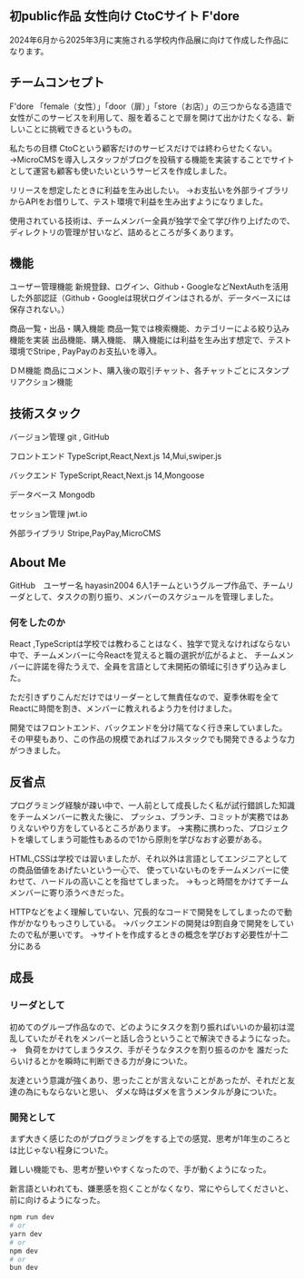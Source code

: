 ## 初public作品  女性向け CtoCサイト F'dore
2024年6月から2025年3月に実施される学校内作品展に向けて作成した作品になります。

## チームコンセプト
F'dore 「female（女性）」「door（扉）」「store（お店）」の三つからなる造語で
女性がこのサービスを利用して、服を着ることで扉を開けて出かけたくなる、新しいことに挑戦できるというもの。

私たちの目標
CtoCという顧客だけのサービスだけでは終わらせたくない。
→MicroCMSを導入しスタッフがブログを投稿する機能を実装することでサイトとして運営も顧客も使いたいというサービスを作成しました。

リリースを想定したときに利益を生み出したい。
→お支払いを外部ライブラリからAPIをお借りして、テスト環境で利益を生み出すようになりました。


使用されている技術は、チームメンバー全員が独学で全て学び作り上げたので、ディレクトリの管理が甘いなど、詰めるところが多くあります。

## 機能
ユーザー管理機能
新規登録、ログイン、Github・GoogleなどNextAuthを活用した外部認証（Github・Googleは現状ログインはされるが、データベースには保存されない。）

商品一覧・出品・購入機能
商品一覧では検索機能、カテゴリーによる絞り込み機能を実装
出品機能、購入機能、
購入機能には利益を生み出す想定で、テスト環境でStripe , PayPayのお支払いを導入。


ＤＭ機能
商品にコメント、購入後の取引チャット、各チャットごとにスタンプリアクション機能


## 技術スタック
バージョン管理
git , GitHub

フロントエンド
TypeScript,React,Next.js 14,Mui,swiper.js

バックエンド
TypeScript,React,Next.js 14,Mongoose

データベース
Mongodb

セッション管理
jwt.io

外部ライブラリ
Stripe,PayPay,MicroCMS

## About Me
GitHub　ユーザー名 hayasin2004
6人1チームというグループ作品で、チームリーダとして、タスクの割り振り、メンバーのスケジュールを管理しました。

### 何をしたのか

React ,TypeScriptは学校では教わることはなく、独学で覚えなければならない中で、チームメンバーに今Reactを覚えると職の選択が広がるよと、
チームメンバーに許諾を得たうえで、全員を言語として未開拓の領域に引きずり込みました。

ただ引きずりこんだだけではリーダーとして無責任なので、夏季休暇を全てReactに時間を割き、メンバーに教えれるよう力を付けました。

開発ではフロントエンド、バックエンドを分け隔てなく行き来していました。
その甲斐もあり、この作品の規模であればフルスタックでも開発できるような力がつきました。


## 反省点
プログラミング経験が疎い中で、一人前として成長したく私が試行錯誤した知識をチームメンバーに教えた後に、
プッシュ、ブランチ、コミットが実務ではありえないやり方をしているところがあります。
→実務に携わった、プロジェクトを壊してしまう可能性もあるので1から原則を学びなおす必要がある。

HTML,CSSは学校では習いましたが、それ以外は言語としてエンジニアとしての商品価値をあげたいという一心で、
使っていないものをチームメンバーに使わせて、ハードルの高いことを指せてしまった。
→もっと時間をかけてチームメンバーに寄り添うべきだった。

HTTPなどをよく理解していない、冗長的なコードで開発をしてしまったので動作がかなりもっさりしている。
→バックエンドの開発は9割自身で開発をしていたので私が悪いです。
→サイトを作成するときの概念を学びおす必要性が十二分にある

## 成長

### リーダとして
初めてのグループ作品なので、どのようにタスクを割り振ればいいのか最初は混乱していたがそれをメンバーと話し合うということで解決できるようになった。
→　負荷をかけてしまうタスク、手がそうなタスクを割り振るのかを 誰だったらいけるとかを瞬時に判断できる力が身についた。

友達という意識が強くあり、思ったことが言えないことがあったが、それだと友達の為にもならないと思い、
ダメな時はダメを言うメンタルが身についた。


### 開発として
まず大きく感じたのがプログラミングをする上での感覚、思考が1年生のころとは比じゃない程身についた。

難しい機能でも、思考が整いやすくなったので、手が動くようになった。

新言語といわれても、嫌悪感を抱くことがなくなり、常にやらしてくださいと、前に向けるようになった。



```bash
npm run dev
# or
yarn dev
# or
npm dev
# or
bun dev
```
